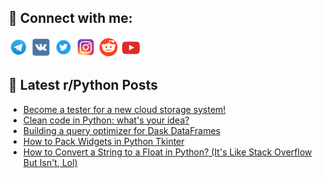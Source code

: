 ## 🔎 Connect with me:
[<img src="https://github.com/bullbesh/bullbesh/blob/main/images/Telegram.png" width="32" height="32" />](https://t.me/bullbesh)
[<img src="https://github.com/bullbesh/bullbesh/blob/main/images/VK.png" width="32" height="32" />](https://vk.com/bullbesh)
[<img src="https://github.com/bullbesh/bullbesh/blob/main/images/Twitter.png" width="32" height="32" />](https://twitter.com/bullbesh1)
[<img src="https://github.com/bullbesh/bullbesh/blob/main/images/Instagram.png" width="32" height="32" />](https://www.instagram.com/bullbesh)
[<img src="https://github.com/bullbesh/bullbesh/blob/main/images/Reddit.png" width="32" height="32" />](https://www.reddit.com/user/bullbesh)
[<img src="https://github.com/bullbesh/bullbesh/blob/main/images/YouTube.png" width="32" height="32" />](https://www.youtube.com/channel/UCtfjRs6uzgq5mfm8S06WTcg)

## 📕 Latest r/Python Posts
<!-- BLOG-POST-LIST:START -->
- [Become a tester for a new cloud storage system!](https://www.reddit.com/r/Python/comments/15knloa/become_a_tester_for_a_new_cloud_storage_system/)
- [Clean code in Python: what&#39;s your idea?](https://www.reddit.com/r/Python/comments/15km1ke/clean_code_in_python_whats_your_idea/)
- [Building a query optimizer for Dask DataFrames](https://www.reddit.com/r/Python/comments/15kk5in/building_a_query_optimizer_for_dask_dataframes/)
- [How to Pack Widgets in Python Tkinter](https://www.reddit.com/r/Python/comments/15kk02f/how_to_pack_widgets_in_python_tkinter/)
- [How to Convert a String to a Float in Python? &lpar;It&#39;s Like Stack Overflow But Isn&#39;t, Lol&rpar;](https://www.reddit.com/r/Python/comments/15kjyba/how_to_convert_a_string_to_a_float_in_python_its/)
<!-- BLOG-POST-LIST:END -->
